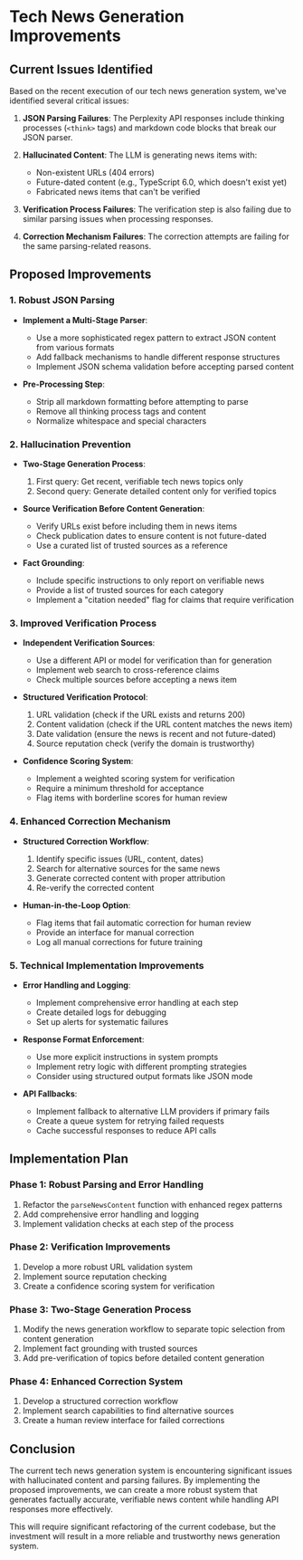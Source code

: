 # Tech News Generation Improvements

## Current Issues Identified

Based on the recent execution of our tech news generation system, we've identified several critical issues:

1. **JSON Parsing Failures**: The Perplexity API responses include thinking processes (`<think>` tags) and markdown code blocks that break our JSON parser.

2. **Hallucinated Content**: The LLM is generating news items with:
   - Non-existent URLs (404 errors)
   - Future-dated content (e.g., TypeScript 6.0, which doesn't exist yet)
   - Fabricated news items that can't be verified

3. **Verification Process Failures**: The verification step is also failing due to similar parsing issues when processing responses.

4. **Correction Mechanism Failures**: The correction attempts are failing for the same parsing-related reasons.

## Proposed Improvements

### 1. Robust JSON Parsing

- **Implement a Multi-Stage Parser**:
  - Use a more sophisticated regex pattern to extract JSON content from various formats
  - Add fallback mechanisms to handle different response structures
  - Implement JSON schema validation before accepting parsed content

- **Pre-Processing Step**:
  - Strip all markdown formatting before attempting to parse
  - Remove all thinking process tags and content
  - Normalize whitespace and special characters

### 2. Hallucination Prevention

- **Two-Stage Generation Process**:
  1. First query: Get recent, verifiable tech news topics only
  2. Second query: Generate detailed content only for verified topics

- **Source Verification Before Content Generation**:
  - Verify URLs exist before including them in news items
  - Check publication dates to ensure content is not future-dated
  - Use a curated list of trusted sources as a reference

- **Fact Grounding**:
  - Include specific instructions to only report on verifiable news
  - Provide a list of trusted sources for each category
  - Implement a "citation needed" flag for claims that require verification

### 3. Improved Verification Process

- **Independent Verification Sources**:
  - Use a different API or model for verification than for generation
  - Implement web search to cross-reference claims
  - Check multiple sources before accepting a news item

- **Structured Verification Protocol**:
  1. URL validation (check if the URL exists and returns 200)
  2. Content validation (check if the URL content matches the news item)
  3. Date validation (ensure the news is recent and not future-dated)
  4. Source reputation check (verify the domain is trustworthy)

- **Confidence Scoring System**:
  - Implement a weighted scoring system for verification
  - Require a minimum threshold for acceptance
  - Flag items with borderline scores for human review

### 4. Enhanced Correction Mechanism

- **Structured Correction Workflow**:
  1. Identify specific issues (URL, content, dates)
  2. Search for alternative sources for the same news
  3. Generate corrected content with proper attribution
  4. Re-verify the corrected content

- **Human-in-the-Loop Option**:
  - Flag items that fail automatic correction for human review
  - Provide an interface for manual correction
  - Log all manual corrections for future training

### 5. Technical Implementation Improvements

- **Error Handling and Logging**:
  - Implement comprehensive error handling at each step
  - Create detailed logs for debugging
  - Set up alerts for systematic failures

- **Response Format Enforcement**:
  - Use more explicit instructions in system prompts
  - Implement retry logic with different prompting strategies
  - Consider using structured output formats like JSON mode

- **API Fallbacks**:
  - Implement fallback to alternative LLM providers if primary fails
  - Create a queue system for retrying failed requests
  - Cache successful responses to reduce API calls

## Implementation Plan

### Phase 1: Robust Parsing and Error Handling

1. Refactor the `parseNewsContent` function with enhanced regex patterns
2. Add comprehensive error handling and logging
3. Implement validation checks at each step of the process

### Phase 2: Verification Improvements

1. Develop a more robust URL validation system
2. Implement source reputation checking
3. Create a confidence scoring system for verification

### Phase 3: Two-Stage Generation Process

1. Modify the news generation workflow to separate topic selection from content generation
2. Implement fact grounding with trusted sources
3. Add pre-verification of topics before detailed content generation

### Phase 4: Enhanced Correction System

1. Develop a structured correction workflow
2. Implement search capabilities to find alternative sources
3. Create a human review interface for failed corrections

## Conclusion

The current tech news generation system is encountering significant issues with hallucinated content and parsing failures. By implementing the proposed improvements, we can create a more robust system that generates factually accurate, verifiable news content while handling API responses more effectively.

This will require significant refactoring of the current codebase, but the investment will result in a more reliable and trustworthy news generation system. 